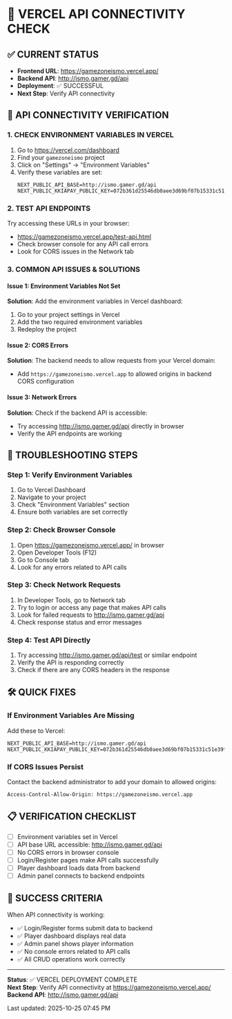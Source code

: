 # 🧪 VERCEL API CONNECTIVITY CHECK

## ✅ CURRENT STATUS
- **Frontend URL**: https://gamezoneismo.vercel.app/
- **Backend API**: http://ismo.gamer.gd/api
- **Deployment**: ✅ SUCCESSFUL
- **Next Step**: Verify API connectivity

## 🎯 API CONNECTIVITY VERIFICATION

### 1. CHECK ENVIRONMENT VARIABLES IN VERCEL

1. Go to https://vercel.com/dashboard
2. Find your `gamezoneismo` project
3. Click on "Settings" → "Environment Variables"
4. Verify these variables are set:
   ```
   NEXT_PUBLIC_API_BASE=http://ismo.gamer.gd/api
   NEXT_PUBLIC_KKIAPAY_PUBLIC_KEY=072b361d25546db0aee3d69bf07b15331c51e39f
   ```

### 2. TEST API ENDPOINTS

Try accessing these URLs in your browser:
- https://gamezoneismo.vercel.app/test-api.html
- Check browser console for any API call errors
- Look for CORS issues in the Network tab

### 3. COMMON API ISSUES & SOLUTIONS

#### Issue 1: Environment Variables Not Set
**Solution**: Add the environment variables in Vercel dashboard:
1. Go to your project settings in Vercel
2. Add the two required environment variables
3. Redeploy the project

#### Issue 2: CORS Errors
**Solution**: The backend needs to allow requests from your Vercel domain:
- Add `https://gamezoneismo.vercel.app` to allowed origins in backend CORS configuration

#### Issue 3: Network Errors
**Solution**: Check if the backend API is accessible:
- Try accessing http://ismo.gamer.gd/api directly in browser
- Verify the API endpoints are working

## 🔧 TROUBLESHOOTING STEPS

### Step 1: Verify Environment Variables
1. Go to Vercel Dashboard
2. Navigate to your project
3. Check "Environment Variables" section
4. Ensure both variables are set correctly

### Step 2: Check Browser Console
1. Open https://gamezoneismo.vercel.app/ in browser
2. Open Developer Tools (F12)
3. Go to Console tab
4. Look for any errors related to API calls

### Step 3: Check Network Requests
1. In Developer Tools, go to Network tab
2. Try to login or access any page that makes API calls
3. Look for failed requests to http://ismo.gamer.gd/api
4. Check response status and error messages

### Step 4: Test API Directly
1. Try accessing http://ismo.gamer.gd/api/test or similar endpoint
2. Verify the API is responding correctly
3. Check if there are any CORS headers in the response

## 🛠️ QUICK FIXES

### If Environment Variables Are Missing
Add these to Vercel:
```
NEXT_PUBLIC_API_BASE=http://ismo.gamer.gd/api
NEXT_PUBLIC_KKIAPAY_PUBLIC_KEY=072b361d25546db0aee3d69bf07b15331c51e39f
```

### If CORS Issues Persist
Contact the backend administrator to add your domain to allowed origins:
```
Access-Control-Allow-Origin: https://gamezoneismo.vercel.app
```

## 📋 VERIFICATION CHECKLIST

- [ ] Environment variables set in Vercel
- [ ] API base URL accessible: http://ismo.gamer.gd/api
- [ ] No CORS errors in browser console
- [ ] Login/Register pages make API calls successfully
- [ ] Player dashboard loads data from backend
- [ ] Admin panel connects to backend endpoints

## 🎉 SUCCESS CRITERIA

When API connectivity is working:
- ✅ Login/Register forms submit data to backend
- ✅ Player dashboard displays real data
- ✅ Admin panel shows player information
- ✅ No console errors related to API calls
- ✅ All CRUD operations work correctly

---

**Status**: ✅ VERCEL DEPLOYMENT COMPLETE  
**Next Step**: Verify API connectivity at https://gamezoneismo.vercel.app/  
**Backend API**: http://ismo.gamer.gd/api

Last updated: 2025-10-25 07:45 PM